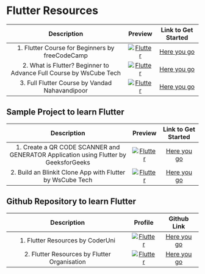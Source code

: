 # Flutter Resources

| Description | Preview | Link to Get Started |
| :---------: | :-----: | :-----------------: |
| 1. Flutter Course for Beginners by freeCodeCamp | [![Flutter](https://i.ytimg.com/vi/VPvVD8t02U8/hq720.jpg?sqp=-oaymwEnCNAFEJQDSFryq4qpAxkIARUAAIhCGAHYAQHiAQoIGBACGAY4AUAB&rs=AOn4CLBIvrUeVqraDVEpjrh30B0O-q_oTA "Flutter")](https://www.youtube.com/watch?v=VPvVD8t02U8")| [Here you go](https://www.youtube.com/watch?v=VPvVD8t02U8) 
| 2. What is Flutter? Beginner to Advance Full Course by WsCube Tech | [![Flutter](https://i.ytimg.com/vi/jqxz7QvdWk8/hq720.jpg?sqp=-oaymwEXCNAFEJQDSFryq4qpAwkIARUAAIhCGAE=&rs=AOn4CLAcflFxLtuP3qXItOVJLx_w-VS0Yg "Flutter")](https://www.youtube.com/watch?v=jqxz7QvdWk8&list=PLjVLYmrlmjGfGLShoW0vVX_tcyT8u1Y3E")| [Here you go](https://www.youtube.com/watch?v=jqxz7QvdWk8&list=PLjVLYmrlmjGfGLShoW0vVX_tcyT8u1Y3E)
| 3. Full Flutter Course by Vandad Nahavandipoor | [![Flutter](https://i.ytimg.com/vi/IfUjHNODRoM/hq720.jpg?sqp=-oaymwEXCNAFEJQDSFryq4qpAwkIARUAAIhCGAE=&rs=AOn4CLBpmXkQa6WtEmRLAEBju0qi-zhE3Q "Flutter")](httphttps://i.ytimg.com/vi/IfUjHNODRoM/hq720.jpg?sqp=-oaymwEXCNAFEJQDSFryq4qpAwkIARUAAIhCGAE=&rs=AOn4CLBpmXkQa6WtEmRLAEBju0qi-zhE3Qs://www.youtube.com/watch?v=IfUjHNODRoM&list=PL6yRaaP0WPkVtoeNIGqILtRAgd3h2CNpT")| [Here you go](https://www.youtube.com/watch?v=IfUjHNODRoM&list=PL6yRaaP0WPkVtoeNIGqILtRAgd3h2CNpT)


## Sample Project to learn Flutter

| Description | Preview | Link to Get Started |
| :---------: | :-----: | :-----------------: |
| 1. Create a QR CODE SCANNER and GENERATOR Application using Flutter by GeeksforGeeks | [![Flutter](https://i.ytimg.com/vi/hm5JfFhiXL8/hq720.jpg?sqp=-oaymwEXCNAFEJQDSFryq4qpAwkIARUAAIhCGAE=&rs=AOn4CLDfzQknY_CcL5OAgaH8fYbABaxQDg "Flutter")](https://www.youtube.com/watch?v=hm5JfFhiXL8&list=PLG5KvF1OpdCV0mGf8k7NNqFyI9qlwIiMl")| [Here you go](https://www.youtube.com/watch?v=hm5JfFhiXL8&list=PLG5KvF1OpdCV0mGf8k7NNqFyI9qlwIiMl)
| 2. Build an Blinkit Clone App with Flutter by WsCube Tech | [![Flutter](https://i.ytimg.com/vi/BU4jheqy7fI/hq720.jpg?sqp=-oaymwEnCNAFEJQDSFryq4qpAxkIARUAAIhCGAHYAQHiAQoIGBACGAY4AUAB&rs=AOn4CLCWNUYlBiUS63ddz4_rzcasrR1Rmg "Flutter")](https://www.youtube.com/watch?v=BU4jheqy7fI")| [Here you go](https://www.youtube.com/watch?v=BU4jheqy7fI)

## Github Repository to learn Flutter

| Description | Profile | Github Link |
| :---------: | :-----: | :-----------------: |
| 1. Flutter Resources by CoderUni | [![Flutter](https://avatars.githubusercontent.com/u/57564335?v=4 "Flutter")](https://github.com/CoderUni/FlutterResources")| [Here you go](https://github.com/CoderUni/FlutterResources)
| 2. Flutter Resources by Flutter Organisation | [![Flutter](https://avatars.githubusercontent.com/u/14101776?s=200&v=4 "Flutter")](https://github.com/flutter/flutter")| [Here you go](https://github.com/flutter/flutter)
